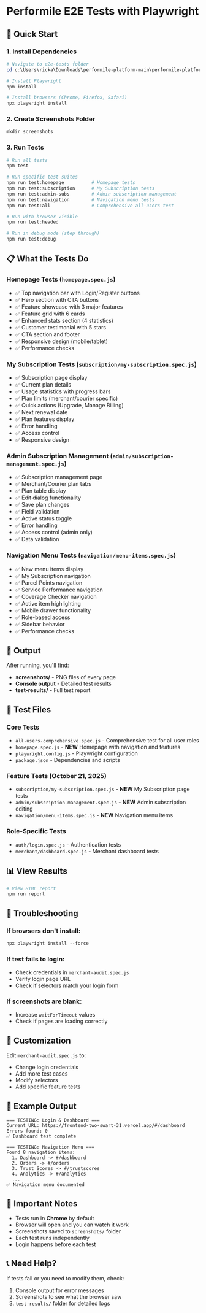 # Performile E2E Tests with Playwright

## 🚀 Quick Start

### 1. Install Dependencies

```powershell
# Navigate to e2e-tests folder
cd c:\Users\ricka\Downloads\performile-platform-main\performile-platform-main\e2e-tests

# Install Playwright
npm install

# Install browsers (Chrome, Firefox, Safari)
npx playwright install
```

### 2. Create Screenshots Folder

```powershell
mkdir screenshots
```

### 3. Run Tests

```powershell
# Run all tests
npm test

# Run specific test suites
npm run test:homepage          # Homepage tests
npm run test:subscription      # My Subscription tests
npm run test:admin-subs        # Admin subscription management
npm run test:navigation        # Navigation menu tests
npm run test:all               # Comprehensive all-users test

# Run with browser visible
npm run test:headed

# Run in debug mode (step through)
npm run test:debug
```

## 📋 What the Tests Do

### Homepage Tests (`homepage.spec.js`)
- ✅ Top navigation bar with Login/Register buttons
- ✅ Hero section with CTA buttons
- ✅ Feature showcase with 3 major features
- ✅ Feature grid with 6 cards
- ✅ Enhanced stats section (4 statistics)
- ✅ Customer testimonial with 5 stars
- ✅ CTA section and footer
- ✅ Responsive design (mobile/tablet)
- ✅ Performance checks

### My Subscription Tests (`subscription/my-subscription.spec.js`)
- ✅ Subscription page display
- ✅ Current plan details
- ✅ Usage statistics with progress bars
- ✅ Plan limits (merchant/courier specific)
- ✅ Quick actions (Upgrade, Manage Billing)
- ✅ Next renewal date
- ✅ Plan features display
- ✅ Error handling
- ✅ Access control
- ✅ Responsive design

### Admin Subscription Management (`admin/subscription-management.spec.js`)
- ✅ Subscription management page
- ✅ Merchant/Courier plan tabs
- ✅ Plan table display
- ✅ Edit dialog functionality
- ✅ Save plan changes
- ✅ Field validation
- ✅ Active status toggle
- ✅ Error handling
- ✅ Access control (admin only)
- ✅ Data validation

### Navigation Menu Tests (`navigation/menu-items.spec.js`)
- ✅ New menu items display
- ✅ My Subscription navigation
- ✅ Parcel Points navigation
- ✅ Service Performance navigation
- ✅ Coverage Checker navigation
- ✅ Active item highlighting
- ✅ Mobile drawer functionality
- ✅ Role-based access
- ✅ Sidebar behavior
- ✅ Performance checks

## 📁 Output

After running, you'll find:
- **screenshots/** - PNG files of every page
- **Console output** - Detailed test results
- **test-results/** - Full test report

## 🎯 Test Files

### Core Tests
- `all-users-comprehensive.spec.js` - Comprehensive test for all user roles
- `homepage.spec.js` - **NEW** Homepage with navigation and features
- `playwright.config.js` - Playwright configuration
- `package.json` - Dependencies and scripts

### Feature Tests (October 21, 2025)
- `subscription/my-subscription.spec.js` - **NEW** My Subscription page tests
- `admin/subscription-management.spec.js` - **NEW** Admin subscription editing
- `navigation/menu-items.spec.js` - **NEW** Navigation menu items

### Role-Specific Tests
- `auth/login.spec.js` - Authentication tests
- `merchant/dashboard.spec.js` - Merchant dashboard tests

## 📊 View Results

```powershell
# View HTML report
npm run report
```

## 🔧 Troubleshooting

### If browsers don't install:
```powershell
npx playwright install --force
```

### If test fails to login:
- Check credentials in `merchant-audit.spec.js`
- Verify login page URL
- Check if selectors match your login form

### If screenshots are blank:
- Increase `waitForTimeout` values
- Check if pages are loading correctly

## 📝 Customization

Edit `merchant-audit.spec.js` to:
- Change login credentials
- Add more test cases
- Modify selectors
- Add specific feature tests

## 🎨 Example Output

```
=== TESTING: Login & Dashboard ===
Current URL: https://frontend-two-swart-31.vercel.app/#/dashboard
Errors found: 0
✅ Dashboard test complete

=== TESTING: Navigation Menu ===
Found 8 navigation items:
  1. Dashboard -> #/dashboard
  2. Orders -> #/orders
  3. Trust Scores -> #/trustscores
  4. Analytics -> #/analytics
  ...
✅ Navigation menu documented
```

## 🚨 Important Notes

- Tests run in **Chrome** by default
- Browser will open and you can watch it work
- Screenshots saved to `screenshots/` folder
- Each test runs independently
- Login happens before each test

## 📞 Need Help?

If tests fail or you need to modify them, check:
1. Console output for error messages
2. Screenshots to see what the browser saw
3. `test-results/` folder for detailed logs
